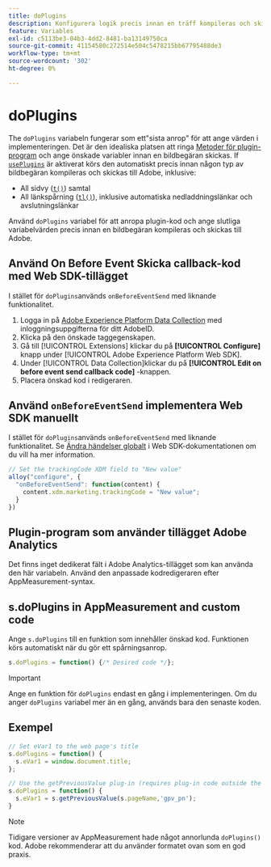 ```yaml
---
title: doPlugins
description: Konfigurera logik precis innan en träff kompileras och skickas till Adobe.
feature: Variables
exl-id: c5113be3-04b3-4dd2-8481-ba13149750ca
source-git-commit: 41154580c272514e504c5478215bb67795488de3
workflow-type: tm+mt
source-wordcount: '302'
ht-degree: 0%

---
```


# doPlugins

The `doPlugins` variabeln fungerar som ett&quot;sista anrop&quot; för att ange värden i implementeringen. Det är den idealiska platsen att ringa [Metoder för plugin-program](../plugins/impl-plugins.md) och ange önskade variabler innan en bildbegäran skickas. If [`usePlugins`](../config-vars/useplugins.md) är aktiverat körs den automatiskt precis innan någon typ av bildbegäran kompileras och skickas till Adobe, inklusive:

* All sidvy ([`t()`](t-method.md)) samtal
* All länkspårning ([`tl()`](tl-method.md)), inklusive automatiska nedladdningslänkar och avslutningslänkar

Använd `doPlugins` variabel för att anropa plugin-kod och ange slutliga variabelvärden precis innan en bildbegäran kompileras och skickas till Adobe.

## Använd On Before Event Skicka callback-kod med Web SDK-tillägget

I stället för `doPlugins`används `onBeforeEventSend` med liknande funktionalitet.

1. Logga in på [Adobe Experience Platform Data Collection](https://experience.adobe.com/data-collection) med inloggningsuppgifterna för ditt AdobeID.
1. Klicka på den önskade taggegenskapen.
1. Gå till [!UICONTROL Extensions] klickar du på **[!UICONTROL Configure]** knapp under [!UICONTROL Adobe Experience Platform Web SDK].
1. Under [!UICONTROL Data Collection]klickar du på **[!UICONTROL Edit on before event send callback code]** -knappen.
1. Placera önskad kod i redigeraren.

## Använd `onBeforeEventSend` implementera Web SDK manuellt

I stället för `doPlugins`används `onBeforeEventSend` med liknande funktionalitet. Se [Ändra händelser globalt](https://experienceleague.adobe.com/docs/experience-platform/edge/fundamentals/tracking-events.html#modifying-events-globally) i Web SDK-dokumentationen om du vill ha mer information.

```js
// Set the trackingCode XDM field to "New value"
alloy("configure", {
  "onBeforeEventSend": function(content) {
    content.xdm.marketing.trackingCode = "New value";
  }
})
```

## Plugin-program som använder tillägget Adobe Analytics

Det finns inget dedikerat fält i Adobe Analytics-tillägget som kan använda den här variabeln. Använd den anpassade kodredigeraren efter AppMeasurement-syntax.

## s.doPlugins in AppMeasurement and custom code

Ange `s.doPlugins` till en funktion som innehåller önskad kod. Funktionen körs automatiskt när du gör ett spårningsanrop.

```js
s.doPlugins = function() {/* Desired code */};
```

>[!IMPORTANT]
>
>Ange en funktion för `doPlugins` endast en gång i implementeringen. Om du anger `doPlugins` variabel mer än en gång, används bara den senaste koden.

## Exempel

```js
// Set eVar1 to the web page's title
s.doPlugins = function() {
  s.eVar1 = window.document.title;
};

// Use the getPreviousValue plug-in (requires plug-in code outside the function)
s.doPlugins = function() {
  s.eVar1 = s.getPreviousValue(s.pageName,'gpv_pn');
}
```

>[!NOTE]
>
>Tidigare versioner av AppMeasurement hade något annorlunda `doPlugins()` kod. Adobe rekommenderar att du använder formatet ovan som en god praxis.
